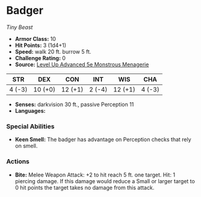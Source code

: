 # Badger

*Tiny* *Beast*

- **Armor Class:** 10
- **Hit Points:** 3 (1d4+1)
- **Speed:** walk 20 ft. burrow 5 ft.
- **Challenge Rating:** 0
- **Source:** [Level Up Advanced 5e Monstrous Menagerie](https://www.levelup5e.com)

| STR | DEX | CON | INT | WIS | CHA |
| --- | --- | --- | --- | --- | --- |
| 4 (-3) | 10 (+0) | 12 (+1) | 2 (-4) | 12 (+1) | 4 (-3) |

- **Senses:** darkvision 30 ft., passive Perception 11
- **Languages:** 
### Special Abilities
- **Keen Smell:** The badger has advantage on Perception checks that rely on smell.
### Actions
- **Bite:** Melee Weapon Attack: +2 to hit  reach 5 ft.  one target. Hit: 1 piercing damage. If this damage would reduce a Small or larger target to 0 hit points  the target takes no damage from this attack.
